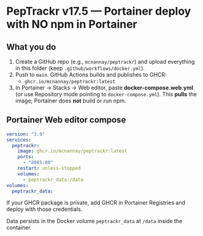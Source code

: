 # PepTrackr v17.5 — Portainer deploy with NO npm in Portainer

## What you do
1) Create a GitHub repo (e.g., `mcnannay/peptrackr`) and upload everything in this folder (keep `.github/workflows/docker.yml`).
2) Push to `main`. GitHub Actions builds and publishes to GHCR:
   - `ghcr.io/mcnannay/peptrackr:latest`
3) In Portainer → Stacks → Web editor, paste **docker-compose.web.yml** (or use Repository mode pointing to `docker-compose.yml`). This **pulls** the image; Portainer does **not** build or run npm.

## Portainer Web editor compose
```yaml
version: "3.9"
services:
  peptrackr:
    image: ghcr.io/mcnannay/peptrackr:latest
    ports:
      - "8085:80"
    restart: unless-stopped
    volumes:
      - peptrackr_data:/data
volumes:
  peptrackr_data:
```

If your GHCR package is private, add GHCR in Portainer Registries and deploy with those credentials.

Data persists in the Docker volume `peptrackr_data` at `/data` inside the container.
